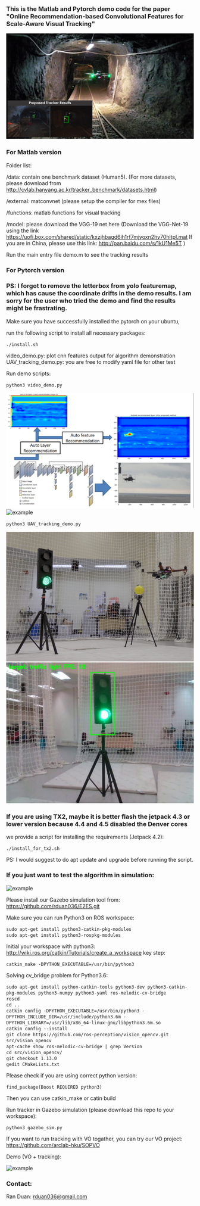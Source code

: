 ### This is the Matlab and Pytorch demo code for the paper "Online Recommendation-based Convolutional Features for Scale-Aware Visual Tracking"

[![Presentation Video](others/video.png)](https://youtu.be/peLZow-4aUM)

### For Matlab version

Folder list:

/data: contain one benchmark dataset (Human5). (For more datasets, please download from http://cvlab.hanyang.ac.kr/tracker_benchmark/datasets.html)

/external: matconvnet (please setup the compiler for mex files)

/functions: matlab functions for visual tracking

/model: please download the VGG-19 net here
(Download the VGG-Net-19 using the link https://uofi.box.com/shared/static/kxzjhbagd6ih1rf7mjyoxn2hy70hltpl.mat
If you are in China, please use this link: http://pan.baidu.com/s/1kU1Me5T )

Run the main entry file demo.m to see the tracking results


### For Pytorch version

### PS: I forgot to remove the letterbox from yolo featuremap, which has cause the coordinate drifts in the demo results. I am sorry for the user who tried the demo and find the results might be frastrating.

Make sure you have successfully installed the pytorch on your ubuntu,

run the following script to install all necessary packages:

````
./install.sh
````

video_demo.py: plot cnn features output for algorithm demonstration
UAV_tracking_demo.py: you are free to modify yaml file for other test

Run demo scripts:
````
python3 video_demo.py
````

![example](others/example.png)
![example](others/example.gif)


````
python3 UAV_tracking_demo.py
````

![drone](others/drone.png)
![onboard view](others/onboard_view.jpg)

### If you are using TX2, maybe it is better flash the jetpack 4.3 or lower version because 4.4 and 4.5 disabled the Denver cores

we provide a script for installing the requirements (Jetpack 4.2):

````
./install_for_tx2.sh
````

PS: I would suggest to do apt update and upgrade before running the script.

### If you just want to test the algorithm in simulation:

![example](others/tracking_in_sim.gif)

Please install our Gazebo simulation tool from: https://github.com/rduan036/E2ES.git

Make sure you can run Python3 on ROS workspace:
````
sudo apt-get install python3-catkin-pkg-modules
sudo apt-get install python3-rospkg-modules
````
Initial your workspace with python3: http://wiki.ros.org/catkin/Tutorials/create_a_workspace
key step:
````
catkin_make -DPYTHON_EXECUTABLE=/usr/bin/python3
````

Solving cv_bridge problem for Python3.6:
````
sudo apt-get install python-catkin-tools python3-dev python3-catkin-pkg-modules python3-numpy python3-yaml ros-melodic-cv-bridge
roscd
cd ..
catkin config -DPYTHON_EXECUTABLE=/usr/bin/python3 -DPYTHON_INCLUDE_DIR=/usr/include/python3.6m -DPYTHON_LIBRARY=/usr/lib/x86_64-linux-gnu/libpython3.6m.so
catkin config --install
git clone https://github.com/ros-perception/vision_opencv.git src/vision_opencv
apt-cache show ros-melodic-cv-bridge | grep Version
cd src/vision_opencv/
git checkout 1.13.0
gedit CMakeLists.txt

````
Please check if you are using correct python version:
````
find_package(Boost REQUIRED python3)
````
Then you can use catkin_make or catin build


Run tracker in Gazebo simulation (please download this repo to your workspace):
````
python3 gazebo_sim.py
````

If you want to run tracking with VO togather, you can try our VO project: https://github.com/arclab-hku/SOPVO

Demo (VO + tracking): 

![example](others/vo_tracking_demo.gif)

### Contact:
Ran Duan: 	rduan036@gmail.com
